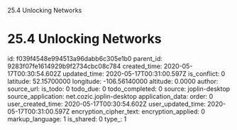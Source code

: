 25.4 Unlocking Networks

# 25.4 Unlocking Networks

id: f039f4548e994513a96dabb6c305e1b0
parent_id: 9283f07fe1614929b9f2734cbc08c784
created_time: 2020-05-17T00:30:54.602Z
updated_time: 2020-05-17T00:31:00.597Z
is_conflict: 0
latitude: 52.15700000
longitude: -106.56140000
altitude: 0.0000
author: 
source_url: 
is_todo: 0
todo_due: 0
todo_completed: 0
source: joplin-desktop
source_application: net.cozic.joplin-desktop
application_data: 
order: 0
user_created_time: 2020-05-17T00:30:54.602Z
user_updated_time: 2020-05-17T00:31:00.597Z
encryption_cipher_text: 
encryption_applied: 0
markup_language: 1
is_shared: 0
type_: 1